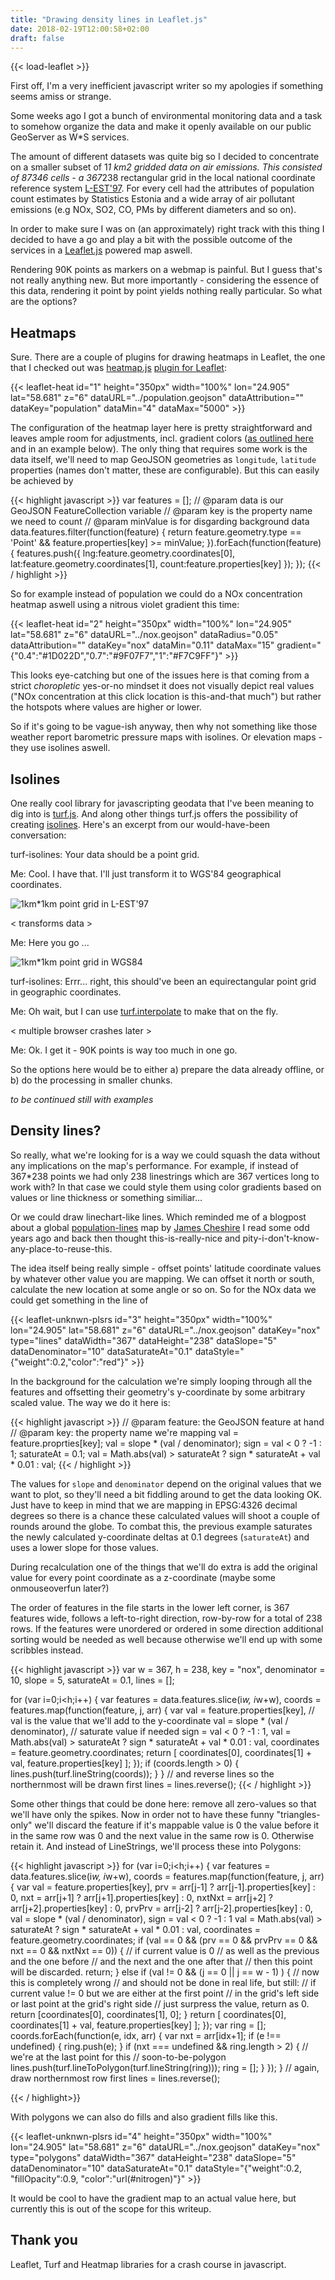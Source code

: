 ```yaml
---
title: "Drawing density lines in Leaflet.js"
date: 2018-02-19T12:00:58+02:00
draft: false
---
```


{{< load-leaflet >}}

First off, I'm a very inefficient javascript writer so my apologies if
something seems amiss or strange.

Some weeks ago I got a bunch of environmental monitoring data and a task to
somehow organize the data and make it openly available on our public GeoServer
as W*S services.

The amount of different datasets was quite big so I decided to concentrate on a
smaller subset of 1*1 km2 gridded data on air emissions. This consisted of
87346 cells - a 367*238 rectangular grid in the local national coordinate
reference system [L-EST'97](http://epsg.io/3301). For every cell had the
attributes of population count estimates by Statistics Estonia and a wide array
of air pollutant emissions (e.g NOx, SO2, CO, PMs by different diameters and
so on).

In order to make sure I was on (an approximately) right track with this thing I
decided to have a go and play a bit with the possible outcome of the services
in a [Leaflet.js](http://leafletjs.com) powered map aswell.

Rendering 90K points as markers on a webmap is painful. But I guess that's not
really anything new. But more importantly - considering the essence of
this data, rendering it point by point yields nothing really particular. So what
are the options?

## Heatmaps
Sure. There are a couple of plugins for drawing heatmaps in Leaflet, the one
that I checked out was [heatmap.js](https://www.patrick-wied.at/static/heatmapjs/)
[plugin for Leaflet](
https://www.patrick-wied.at/static/heatmapjs/plugin-leaflet-layer.html):

{{< leaflet-heat
    id="1"
    height="350px" width="100%"
    lon="24.905" lat="58.681"
    z="6"
    dataURL="../population.geojson"
    dataAttribution=""
    dataKey="population"
    dataMin="4"
    dataMax="5000" >}}

The configuration of the heatmap layer here is pretty straightforward and leaves
ample room for adjustments, incl. gradient colors ([as outlined here](
https://www.patrick-wied.at/static/heatmapjs/example-full-customization.html) and
in an example below). The only thing that requires some work is the data itself,
we'll need to map GeoJSON geometries as `longitude`, `latitude` properties
(names don't matter, these are configurable). But this can easily be achieved
by

{{< highlight javascript >}}
var features = [];
// @param data is our GeoJSON FeatureCollection variable
// @param key is the property name we need to count
// @param minValue is for disgarding background data
data.features.filter(function(feature) {
        return feature.geometry.type == 'Point' &&
            feature.properties[key] >= minValue;
    }).forEach(function(feature) {
        features.push({
            lng:feature.geometry.coordinates[0],
            lat:feature.geometry.coordinates[1],
            count:feature.properties[key]
        });
    });
{{< / highlight >}}

So for example instead of population we could do a NOx concentration
heatmap aswell using a nitrous violet gradient this time:

{{< leaflet-heat
    id="2"
    height="350px" width="100%"
    lon="24.905" lat="58.681"
    z="6"
    dataURL="../nox.geojson"
    dataRadius="0.05"
    dataAttribution=""
    dataKey="nox"
    dataMin="0.11"
    dataMax="15"
    gradient="{\"0.4\":\"#1D022D\",\"0.7\":\"#9F07F7\",\"1\":\"#F7C9FF\"}" >}}

This looks eye-catching but one of the issues here is that coming
from a strict _choropletic_ yes-or-no mindset it does not visually depict
real values ("NOx concentration at this click location is this-and-that much")
but rather the hotspots where values are higher or lower.

So if it's going to be vague-ish anyway, then why not something like those
weather report barometric pressure maps with isolines. Or elevation maps - they
use isolines aswell.

## Isolines
One really cool library for javascripting geodata that I've been meaning to
dig into is [turf.js](http://turfjs.org/). And along other things turf.js
offers the possibility of creating [isolines](http://turfjs.org/docs#isolines).
Here's an excerpt from our would-have-been conversation:

turf-isolines: Your data should be a point grid.

Me: Cool. I have that. I'll just transform it to WGS'84 geographical coordinates.

![1km*1km point grid in L-EST'97](/img/20180219/km_grid_3301.png)

< transforms data >

Me: Here you go ...

![1km*1km point grid in WGS84](/img/20180219/km_grid_4326.png)

turf-isolines: Errr... right, this should've been an equirectangular point grid
in geographic coordinates.

Me: Oh wait, but I can use [turf.interpolate](http://turfjs.org/docs#interpolate)
to make that on the fly.

< multiple browser crashes later >

Me: Ok. I get it - 90K points is way too much in one go.

So the options here would be to either a) prepare the data already offline, or
b) do the processing in smaller chunks.

_to be continued still with examples_

## Density lines?

So really, what we're looking for is a way we could squash the data without
any implications on the map's performance. For example, if instead of 367*238
points we had only 238 linestrings which are 367 vertices long to work with?
In that case we could style them using color gradients based on values or line
thickness or something similiar...

Or we could draw linechart-like lines. Which reminded me
of a blogpost about a global [population-lines](http://spatial.ly/2014/08/population-lines/)
map by [James Cheshire](https://twitter.com/spatialanalysis) I read some odd years
ago and back then thought this-is-really-nice and
pity-i-don't-know-any-place-to-reuse-this.

The idea itself being really simple - offset points' latitude coordinate values
by whatever other value you are mapping. We can offset it north or south,
calculate the new location at some angle or so on. So for the NOx data we could
get something in the line of

{{< leaflet-unknwn-plsrs
    id="3"
    height="350px" width="100%"
    lon="24.905" lat="58.681"
    z="6"
    dataURL="../nox.geojson"
    dataKey="nox"
    type="lines"
    dataWidth="367"
    dataHeight="238"
    dataSlope="5"
    dataDenominator="10"
    dataSaturateAt="0.1"
    dataStyle="{\"weight\":0.2,\"color\":\"red\"}"
    >}}

In the background for the calculation we're simply looping through
all the features and offsetting their geometry's y-coordinate by some
arbitrary scaled value. The way we do it here is:

{{< highlight javascript >}}
// @param feature: the GeoJSON feature at hand
// @param key: the property name we're mapping
val = feature.proprties[key];
val = slope * (val / denominator);
sign = val < 0 ? -1 : 1;
saturateAt = 0.1;
val = Math.abs(val) > saturateAt ? sign * saturateAt + val * 0.01 : val;
{{< / highlight >}}

The values for `slope` and `denominator` depend on the original
values that we want to plot, so they'll need a bit fiddling around to get the
data looking OK. Just have to keep in mind that we are mapping in EPSG:4326
decimal degrees so there is a chance these calculated values will shoot a
couple of rounds around the globe. To combat this, the previous example
saturates the newly calculated y-coordinate deltas at 0.1 degrees (`saturateAt`)
and uses a lower slope for those values.

During recalculation one of the things that we'll do extra is add the original
value for every point coordinate as a z-coordinate (maybe some onmouseoverfun
later?)

The order of features in the file starts in the lower left corner, is 367
features wide, follows a left-to-right direction, row-by-row for a total of
238 rows. If the features were unordered or ordered in some direction additional
sorting would be needed as well because otherwise we'll end up with some scribbles
instead.

{{< highlight javascript >}}
var w = 367,
    h = 238,
    key = "nox",
    denominator = 10,
    slope = 5,
    saturateAt = 0.1,
    lines = [];

for (var i=0;i<h;i++) {
    var features = data.features.slice(i*w, i*w+w),
        coords = features.map(function(feature, j, arr) {
            var val = feature.properties[key],
                // val is the value that we'll add to the y-coordinate
                val = slope * (val / denominator),
                // saturate value if needed
                sign = val < 0 ? -1 : 1,
                val = Math.abs(val) > saturateAt ? sign * saturateAt + val * 0.01 : val,
                coordinates = feature.geometry.coordinates;
            return [
                coordinates[0],
                coordinates[1] + val,
                feature.properties[key]
            ];
        });
    if (coords.length > 0) {
        lines.push(turf.lineString(coords));
    }
}
// and reverse lines so the northernmost will be drawn first
lines = lines.reverse();
{{< / highlight >}}

Some other things that could be done here: remove all zero-values so that
we'll have only the spikes. Now in order not to have these funny "triangles-only"
we'll discard the feature if it's mappable value is 0 the value before it in
the same row was 0 and the next value in the same row is 0. Otherwise retain it.
And instead of LineStrings, we'll process these into Polygons:

{{< highlight javascript >}}
for (var i=0;i<h;i++) {
    var features = data.features.slice(i*w, i*w+w),
        coords = features.map(function(feature, j, arr) {
            var val = feature.properties[key],
                prv = arr[j-1] ? arr[j-1].properties[key] : 0,
                nxt = arr[j+1] ? arr[j+1].properties[key] : 0,
                nxtNxt = arr[j+2] ? arr[j+2].properties[key] : 0,
                prvPrv = arr[j-2] ? arr[j-2].properties[key] : 0,
                val = slope * (val / denominator),
                sign = val < 0 ? -1 : 1
                val = Math.abs(val) > saturateAt ? sign * saturateAt + val * 0.01 : val,
                coordinates = feature.geometry.coordinates;
            if (val == 0  && (prv == 0 && prvPrv == 0 && nxt == 0 && nxtNxt == 0)) {
                // if current value is 0
                // as well as the previous and the one before
                // and the next and the one after that
                // then this point will be discarded.
                return;
            } else if (val != 0 && (j == 0 || j == w - 1) ) {
                // now this is completely wrong
                // and should not be done in real life, but still:
                // if current value != 0 but we are either at the first point
                // in the grid's left side or last point at the grid's right side
                // just surpress the value, return as 0.
                return [coordinates[0], coordinates[1], 0];
            }
            return [
                coordinates[0],
                coordinates[1] + val,
                feature.properties[key]
            ];
        });
    var ring = [];
    coords.forEach(function(e, idx, arr) {
         var nxt = arr[idx+1];
         if (e !== undefined) {
             ring.push(e);
         }
         if (nxt === undefined && ring.length > 2) {
             // we're at the last point for this
             // soon-to-be-polygon
             lines.push(turf.lineToPolygon(turf.lineString(ring)));
             ring = [];
         }
    });
}
// again, draw northernmost row first
lines = lines.reverse();

{{< / highlight>}}

With polygons we can also do fills and also gradient fills like this.

{{< leaflet-unknwn-plsrs
    id="4"
    height="350px" width="100%"
    lon="24.905" lat="58.681"
    z="6"
    dataURL="../nox.geojson"
    dataKey="nox"
    type="polygons"
    dataWidth="367"
    dataHeight="238"
    dataSlope="5"
    dataDenominator="10"
    dataSaturateAt="0.1"
    dataStyle="{\"weight\":0.2, \"fillOpacity\":0.9, \"color\":\"url(#nitrogen)\"}" >}}

It would be cool to have the gradient map to an actual value here, but currently
this is out of the scope for this writeup.

## Thank you
Leaflet, Turf and Heatmap libraries for a crash course in javascript.
